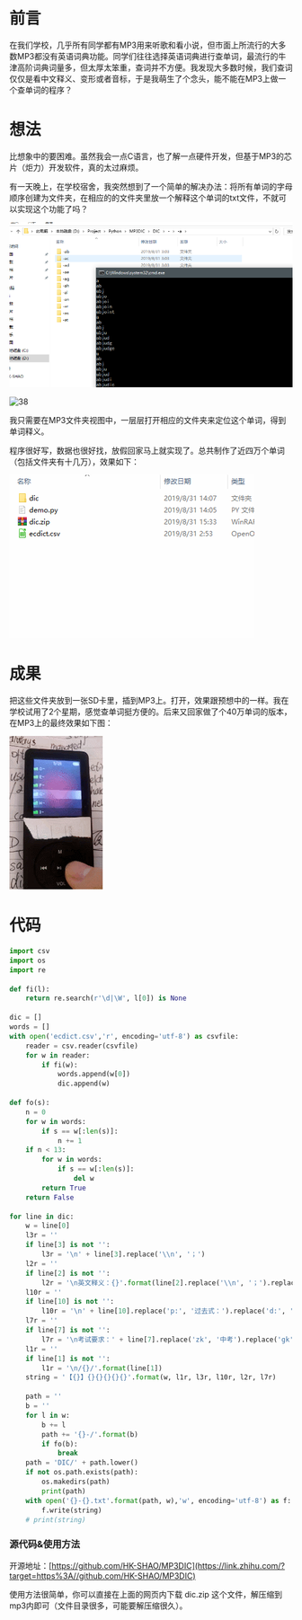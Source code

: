 # 前言

在我们学校，几乎所有同学都有MP3用来听歌和看小说，但市面上所流行的大多数MP3都没有英语词典功能。同学们往往选择英语词典进行查单词，最流行的牛津高阶词典词量多，但太厚太笨重，查词并不方便。我发现大多数时候，我们查词仅仅是看中文释义、变形或者音标，于是我萌生了个念头，能不能在MP3上做一个查单词的程序？

# 想法

比想象中的要困难。虽然我会一点C语言，也了解一点硬件开发，但基于MP3的芯片（炬力）开发软件，真的太过麻烦。

有一天晚上，在学校宿舍，我突然想到了一个简单的解决办法：将所有单词的字母顺序创建为文件夹，在相应的的文件夹里放一个解释这个单词的txt文件，不就可以实现这个功能了吗？

![37](/images/37.PNG)

![38](/images/blog/38.gif)

我只需要在MP3文件夹视图中，一层层打开相应的文件夹来定位这个单词，得到单词释义。

程序很好写，数据也很好找，放假回家马上就实现了。总共制作了近四万个单词（包括文件夹有十几万），效果如下：

![39](/images/39.gif)

# 成果

把这些文件夹放到一张SD卡里，插到MP3上。打开，效果跟预想中的一样。我在学校试用了2个星期，感觉查单词挺方便的。后来又回家做了个40万单词的版本，在MP3上的最终效果如下图：

![40](/images/40.gif)

# 代码

```python
import csv
import os
import re

def fi(l):
    return re.search(r'\d|\W', l[0]) is None

dic = []
words = []
with open('ecdict.csv','r', encoding='utf-8') as csvfile:
    reader = csv.reader(csvfile)
    for w in reader:
        if fi(w):
            words.append(w[0])
            dic.append(w)

def fo(s):
    n = 0
    for w in words:
        if s == w[:len(s)]:
            n += 1
    if n < 13:
        for w in words:
            if s == w[:len(s)]:
                del w
        return True
    return False

for line in dic:
    w = line[0]
    l3r = ''
    if line[3] is not '':
        l3r = '\n' + line[3].replace('\\n', '；')
    l2r = ''
    if line[2] is not '':
        l2r = '\n英文释义：{}'.format(line[2].replace('\\n', '；').replace('：n ', '：n. ').replace('；n ', '；n. '))
    l10r = ''
    if line[10] is not '':
        l10r = '\n' + line[10].replace('p:', '过去式：').replace('d:', '过去分词：').replace('i:', '现在分词：').replace('r:', '比较级：').replace('t:', '最高级：').replace('s:', '复数：').replace('3:', '三单：').replace('0:', '原型：').replace('1:', '形式：').replace('/', '；')
    l7r = ''
    if line[7] is not '':
        l7r = '\n考试要求：' + line[7].replace('zk', '中考').replace('gk', '高考').replace('cet4', '四级').replace('cet6', '六级').replace('ky', '考研').replace('ielts', '雅思').replace('toefl', '托福').replace('gre', 'GRE').replace(' ', '；')
    l1r = ''
    if line[1] is not '':
        l1r = '\n/{}/'.format(line[1])
    string = '【{}】{}{}{}{}{}'.format(w, l1r, l3r, l10r, l2r, l7r)

    path = ''
    b = ''
    for l in w:
        b += l
        path += '{}-/'.format(b)
        if fo(b):
            break
    path = 'DIC/' + path.lower()
    if not os.path.exists(path):
        os.makedirs(path)
        print(path)
    with open('{}-{}.txt'.format(path, w),'w', encoding='utf-8') as f:
        f.write(string)
    # print(string)
```

### 源代码&使用方法

开源地址：[https://github.com/HK-SHAO/MP3DIC](https://link.zhihu.com/?target=https%3A//github.com/HK-SHAO/MP3DIC)

使用方法很简单，你可以直接在上面的网页内下载 dic.zip 这个文件，解压缩到mp3内即可（文件目录很多，可能要解压缩很久）。